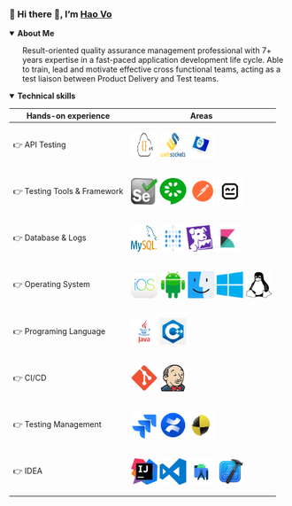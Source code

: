 <div class="Box-body px-5 pb-5" data-target="readme-toc.content">
    <article class="markdown-body entry-content container-lg" itemprop="text">
        <h3>👩‍ Hi there 👋, I’m <a href="https://www.linkedin.com/in/haothv" rel="nofollow" target="blank">Hao Vo</a></h3>
        <details open="">
            <summary>
                <b>About Me</b>
            </summary
            <p dir="auto">
            <ul>Result-oriented quality assurance management professional with 7+ years expertise in a fast-paced
                application development life cycle. Able to train, lead and motivate effective cross functional teams,
                acting as a test liaison between Product Delivery and Test teams.
            </ul>
            </p>
        </details>
        <details open="">
            <p dir="auto">
                <summary>
                    <b>Technical skills</b>
                </summary
            </p>
            <table>
                <thead>
                <tr>
                    <th>Hands-on experience</th>
                    <th>Areas</th>
                </tr>
                </thead>
                <tbody>
                <tr>
                    <td>👉 API Testing</td>
                    <td>
                        <p><img src="/badges/restapi.png?&style=for-the-badge&logo=RestApi&logoColor=white"
                                style="max-width: 100%;" width="48" height="48"> <img
                                src="/badges/websocket.svg?&style=for-the-badge&logo=Websocket&logoColor=white"
                                style="max-width: 100%;" width="48" height="48"> <img
                                src="/badges/fixapi.svg?&style=for-the-badge&logo=FixApi&logoColor=white"
                                style="max-width: 100%;" width="48" height="48">
                        </p>
                    </td>
                </tr>
                <tr>
                    <td>👉 Testing Tools & Framework</td>
                    <td>
                        <p><img src="/badges/selenium.png?&style=for-the-badge&logo=Selenium&logoColor=white"
                                style="max-width: 100%;" width="48" height="48"> <img
                                src="/badges/cucumber.svg?&style=for-the-badge&logo=Cucumber&logoColor=white"
                                style="max-width: 100%;" width="48" height="48"> <img
                                src="/badges/postman.svg?&style=for-the-badge&logo=Postman&logoColor=white"
                                style="max-width: 100%;" width="48" height="48"> <img
                                src="/badges/robotframework.png?&style=for-the-badge&logo=RobotFramework&logoColor=white"
                                style="max-width: 100%;" width="48" height="48">
                        </p>
                    </td>
                </tr>
                <tr>
                    <td>👉 Database & Logs</td>
                    <td>
                        <p><img src="/badges/mysql.svg?&style=for-the-badge&logo=mysql&logoColor=white"
                                style="max-width: 100%;" width="48" height="48"> <img
                                src="/badges/metabase.png?&style=for-the-badge&logo=metabase&logoColor=white"
                                style="max-width: 100%;" width="48" height="48"><img
                                src="/badges/datadog.svg?&style=for-the-badge&logo=datadog&logoColor=white"
                                style="max-width: 100%;" width="48" height="48"> <img
                                src="/badges/kibana.svg?&style=for-the-badge&logo=kibana&logoColor=white"
                                style="max-width:  100%;" width="48" height="48">
                        </p>
                    </td>
                </tr>
                <tr>
                    <td>👉 Operating System</td>
                    <td>
                        <p><img src="/badges/ios1.png?&style=for-the-badge&logo=ios&logoColor=white"
                                style="max-width: 100%;" width="48" height="48"> <img
                                src="/badges/android.png?&style=for-the-badge&logo=android&logoColor=white"
                                style="max-width: 100%;" width="48" height="48"> <img
                                src="/badges/macos.png?&style=for-the-badge&logo=macos&logoColor=white"
                                style="max-width: 100%;" width="48" height="48"> <img
                                src="/badges/windows.png?&style=for-the-badge&logo=windows&logoColor=white"
                                style="max-width: 100%;" width="48" height="48"> <img
                                src="/badges/linux.png?&style=for-the-badge&logo=linux&logoColor=white"
                                style="max-width: 100%;" width="48" height="48">
                        </p>
                    </td>
                </tr>
                <tr>
                    <td>👉 Programing Language</td>
                    <td>
                        <p><img src="/badges/java.png?&style=for-the-badge&logo=java&logoColor=white"
                                style="max-width: 100%;" width="48" height="48"> <img
                                src="/badges/c.png?&style=for-the-badge&logo=c++&logoColor=white"
                                style="max-width: 100%;" width="48" height="48">
                        </p>
                    </td>
                </tr>
                <tr>
                    <td>👉 CI/CD</td>
                    <td>
                        <p><img src="/badges/git.png?&style=for-the-badge&logo=git&logoColor=white"
                                style="max-width: 100%;" width="48" height="48"> <img
                                src="/badges/jenkins.svg?&style=for-the-badge&logo=jenkins&logoColor=white"
                                style="max-width: 100%;" width="48" height="48">
                        </p>
                    </td>
                </tr>
                <tr>
                    <td>👉 Testing Management</td>
                    <td>
                        <p><img src="/badges/jira.svg?&style=for-the-badge&logo=jira&logoColor=white"
                                style="max-width: 100%;" width="48" height="48"> <img
                                src="/badges/confluence.png?&style=for-the-badge&logo=confluence&logoColor=white"
                                style="max-width: 100%;" width="48" height="48"> <img
                                src="/badges/testlink.png?&style=for-the-badge&logo=testlink&logoColor=white"
                                style="max-width: 100%;" width="48" height="48">
                        </p>
                    </td>
                </tr>
                <tr>
                    <td>👉 IDEA</td>
                    <td>
                        <p><img src="/badges/intellij.png?&style=for-the-badge&logo=IntelliJ&logoColor=white"
                                style="max-width: 100%;" width="48" height="48"> <img
                                src="/badges/visualstudio.svg?&style=for-the-badge&logo=VisualStudio&logoColor=white"
                                style="max-width: 100%;" width="48" height="48"> <img
                                src="/badges/androidstudio.svg?&style=for-the-badge&logo=AndroidStudio&logoColor=white"
                                style="max-width: 100%;" width="48" height="48"> <img
                                src="/badges/xcode.png?&style=for-the-badge&logo=Xcode&logoColor=white"
                                style="max-width: 100%;" width="48" height="48">
                        </p>
                    </td>
                </tr>
                </tbody>
            </table>
        </details>
        <!-- <h3>Technical skills:</h3> -->
    </article>
</div>